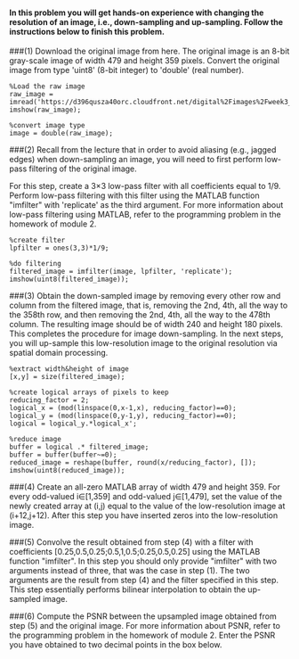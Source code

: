 #### In this problem you will get hands-on experience with changing the resolution of an image, i.e., down-sampling and up-sampling. Follow the instructions below to finish this problem.

###(1) 
Download the original image from here. 
The original image is an 8-bit gray-scale image of width 479 and height 359 pixels. 
Convert the original image from type 'uint8' (8-bit integer) to 'double' (real number).

~~~
%Load the raw image
raw_image = imread('https://d396qusza40orc.cloudfront.net/digital%2Fimages%2Fweek3_quizzes%2Foriginal_quiz.jpg');
imshow(raw_image);

%convert image type
image = double(raw_image);
~~~

###(2) 
Recall from the lecture that in order to avoid aliasing (e.g., jagged edges) when down-sampling an image, 
you will need to first perform low-pass filtering of the original image.

For this step, create a 3×3 low-pass filter with all coefficients equal to 1/9. 
Perform low-pass filtering with this filter using the MATLAB function "imfilter" with 'replicate' as the third argument. 
For more information about low-pass filtering using MATLAB, refer to the programming problem in the homework of module 2.

~~~
%create filter
lpfilter = ones(3,3)*1/9;

%do filtering
filtered_image = imfilter(image, lpfilter, 'replicate');
imshow(uint8(filtered_image));
~~~

###(3) 
Obtain the down-sampled image by removing every other row and column from the filtered image, that is, 
removing the 2nd, 4th, all the way to the 358th row, and then removing the 2nd, 4th, all the way to the 478th column. 
The resulting image should be of width 240 and height 180 pixels. This completes the procedure for image down-sampling. 
In the next steps, you will up-sample this low-resolution image to the original resolution via spatial domain processing.

~~~
%extract width&height of image
[x,y] = size(filtered_image);

%create logical arrays of pixels to keep
reducing_factor = 2;
logical_x = (mod(linspace(0,x-1,x), reducing_factor)==0);
logical_y = (mod(linspace(0,y-1,y), reducing_factor)==0); 
logical = logical_y.*logical_x';

%reduce image
buffer = logical .* filtered_image;
buffer = buffer(buffer~=0);
reduced_image = reshape(buffer, round(x/reducing_factor), []);
imshow(uint8(reduced_image));
~~~

###(4) 
Create an all-zero MATLAB array of width 479 and height 359. 
For every odd-valued i∈[1,359] and odd-valued j∈[1,479], set the value of the newly created array at (i,j) 
equal to the value of the low-resolution image at (i+12,j+12). 
After this step you have inserted zeros into the low-resolution image.

###(5) 
Convolve the result obtained from step (4) with a filter with coefficients [0.25,0.5,0.25;0.5,1,0.5;0.25,0.5,0.25] 
using the MATLAB function "imfilter". 
In this step you should only provide "imfilter" with two arguments instead of three, that was the case in step (1). 
The two arguments are the result from step (4) and the filter specified in this step. 
This step essentially performs bilinear interpolation to obtain the up-sampled image.

###(6) 
Compute the PSNR between the upsampled image obtained from step (5) and the original image. 
For more information about PSNR, refer to the programming problem in the homework of module 2. 
Enter the PSNR you have obtained to two decimal points in the box below.

